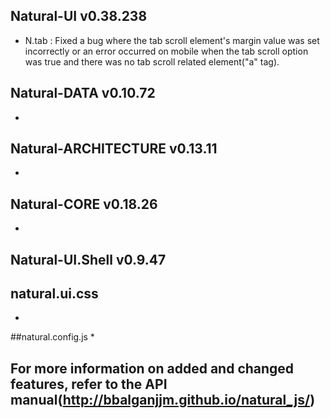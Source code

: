 ## Natural-UI v0.38.238
 * N.tab : Fixed a bug where the tab scroll element's margin value was set incorrectly or an error occurred on mobile when the tab scroll option was true and there was no tab scroll related element("a" tag).

## Natural-DATA v0.10.72
 *

## Natural-ARCHITECTURE v0.13.11
 *

## Natural-CORE v0.18.26
 *

## Natural-UI.Shell v0.9.47


## natural.ui.css
 *

##natural.config.js
 *

## For more information on added and changed features, refer to the API manual(http://bbalganjjm.github.io/natural_js/)